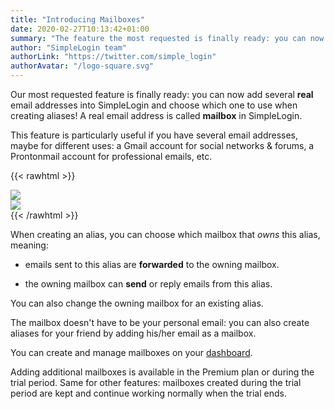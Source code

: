 ```yaml
---
title: "Introducing Mailboxes"
date: 2020-02-27T10:13:42+01:00
summary: "The feature the most requested is finally ready: you can now add several *real* email addresses into SimpleLogin and choose which one to use when creating aliases..."
author: "SimpleLogin team"
authorLink: "https://twitter.com/simple_login"
authorAvatar: "/logo-square.svg"
---
```


Our most requested feature is finally ready: you can now add several **real** email addresses into SimpleLogin and choose which one to use when creating aliases! A real email address is called **mailbox** in SimpleLogin.

This feature is particularly useful if you have several email addresses, maybe for different uses: a Gmail account for social networks & forums, a Prontonmail account for professional emails, etc.

{{< rawhtml >}}
<div class="row">
    <div class="col-md-6">
        <img src="/blog/mailbox-gmail.png" class="img-fluid" style="max-height: 250px">
    </div>
    <div class="col-md-6">
        <img src="/blog/mailbox-protonmail.png" class="img-fluid" style="max-height: 250px">
    </div>
</div>
{{< /rawhtml >}}

When creating an alias, you can choose which mailbox that *owns* this alias, meaning:

- emails sent to this alias are **forwarded** to the owning mailbox.

- the owning mailbox can **send** or reply emails from this alias.

You can also change the owning mailbox for an existing alias.

The mailbox doesn't have to be your personal email: you can also create aliases for your friend by adding his/her email as a mailbox.

You can create and manage mailboxes on your [dashboard](https://app.simplelogin.io/dashboard/mailbox).

Adding additional mailboxes is available in the Premium plan or during the trial period. Same for other features: mailboxes created during the trial period are kept and continue working normally when the trial ends.
